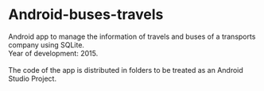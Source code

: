 # Android-buses-travels
Android app to manage the information of travels and buses of a transports company using SQLite.<br/>
Year of development: 2015.<br/>
<br/>
The code of the app is distributed in folders to be treated as an Android Studio Project.
